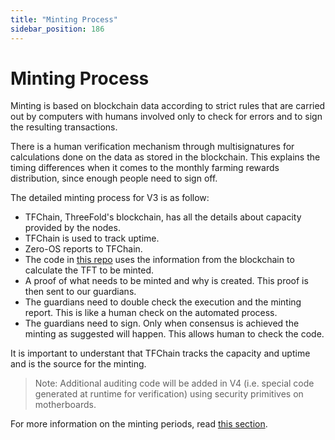 ```yaml
---
title: "Minting Process"
sidebar_position: 186
---
```


# Minting Process

Minting is based on blockchain data according to strict rules that are carried out by computers with humans involved only to check for errors and to sign the resulting transactions.

There is a human verification mechanism through multisignatures for calculations done on the data as stored in the blockchain. This explains the timing differences when it comes to the monthly farming rewards distribution, since enough people need to sign off.

The detailed minting process for V3 is as follow:

- TFChain, ThreeFold's blockchain, has all the details about capacity provided by the nodes.
- TFChain is used to track uptime.
- Zero-OS reports to TFChain.
- The code in [this repo](https://github.com/threefoldtech/minting_v3) uses the information from the blockchain to calculate the TFT to be minted.
- A proof of what needs to be minted and why is created. This proof is then sent to our guardians.
- The guardians need to double check the execution and the minting report. This is like a human check on the automated process.
- The guardians need to sign. Only when consensus is achieved the minting as suggested will happen. This allows human to check the code.

It is important to understant that TFChain tracks the capacity and uptime and is the source for the minting.

> Note: Additional auditing code will be added in V4 (i.e. special code generated at runtime for verification) using security primitives on motherboards.

For more information on the minting periods, read [this section](./minting_periods.md).